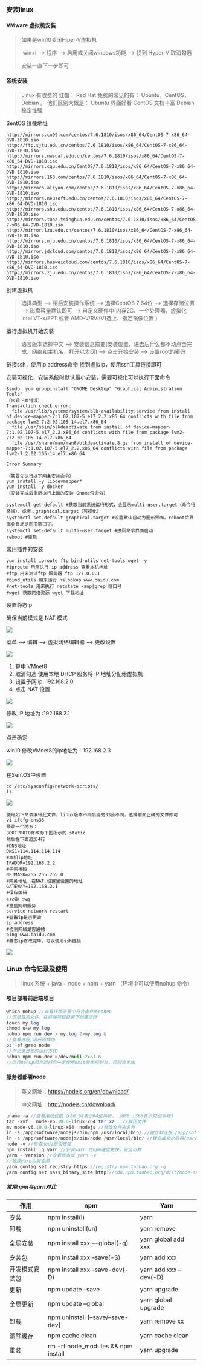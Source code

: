 ### 安装linux

#### VMware 虚拟机安装

> 如果是win10关闭Hiper-V虚拟机
>
> ​	win+i --> 程序  -->  启用或关闭windows功能  --> 找到 Hyper-V 取消勾选
>
> 安装一直下一步即可

#### 系统安装

> Linux 有收费的 红帽： Red Hat
> 免费的常见的有： Ubuntu，CentOS，Debian 。
> 他们区别大概是：
> Ubuntu 界面好看
> CentOS 文档丰富
> Debian 稳定性强

SentOS 镜像地址

``` text
http://mirrors.cn99.com/centos/7.6.1810/isos/x86_64/CentOS-7-x86_64-DVD-1810.iso
http://ftp.sjtu.edu.cn/centos/7.6.1810/isos/x86_64/CentOS-7-x86_64-DVD-1810.iso
http://mirrors.nwsuaf.edu.cn/centos/7.6.1810/isos/x86_64/CentOS-7-x86_64-DVD-1810.iso
http://mirrors.cqu.edu.cn/CentOS/7.6.1810/isos/x86_64/CentOS-7-x86_64-DVD-1810.iso
http://mirrors.163.com/centos/7.6.1810/isos/x86_64/CentOS-7-x86_64-DVD-1810.iso
http://mirrors.aliyun.com/centos/7.6.1810/isos/x86_64/CentOS-7-x86_64-DVD-1810.iso
http://mirrors.neusoft.edu.cn/centos/7.6.1810/isos/x86_64/CentOS-7-x86_64-DVD-1810.iso
http://mirrors.shu.edu.cn/centos/7.6.1810/isos/x86_64/CentOS-7-x86_64-DVD-1810.iso
http://mirrors.tuna.tsinghua.edu.cn/centos/7.6.1810/isos/x86_64/CentOS-7-x86_64-DVD-1810.iso
http://mirror.lzu.edu.cn/centos/7.6.1810/isos/x86_64/CentOS-7-x86_64-DVD-1810.iso
http://mirrors.nju.edu.cn/centos/7.6.1810/isos/x86_64/CentOS-7-x86_64-DVD-1810.iso
http://mirror.jdcloud.com/centos/7.6.1810/isos/x86_64/CentOS-7-x86_64-DVD-1810.iso
http://mirrors.huaweicloud.com/centos/7.6.1810/isos/x86_64/CentOS-7-x86_64-DVD-1810.iso
http://mirrors.zju.edu.cn/centos/7.6.1810/isos/x86_64/CentOS-7-x86_64-DVD-1810.iso
```

创建虚拟机

> 选择典型 -->  稍后安装操作系统 -->  选择CentOS 7 64位 -->  选择存储位置 -->  磁盘容量默认即可 -->  自定义硬件中(内存2G、一个处理器，虚拟化 Intel VT-x/EPT 或者 AMD-V/RVI(V)选上、指定镜像位置 )

运行虚拟机开始安装

> 语言版本选择中文 -->  安装信息摘要(安装位置，进去后什么都不动点击完成、网络和主机名，打开以太网) -->  点击开始安装 -->  设置root的密码

链接ssh，使用ip address命令 找到虚拟ip，使用ssh工具链接即可

安装可视化，安装系统时默认最小安装，需要可视化可以执行下面命令

``` shell
$sudo  yum groupinstall "GNOME Desktop" "Graphical Administration Tools"
（出现下面错误）
Transaction check error:
  file /usr/lib/systemd/system/blk-availability.service from install of device-mapper-7:1.02.107-5.el7_2.2.x86_64 conflicts with file from package lvm2-7:2.02.105-14.el7.x86_64
  file /usr/sbin/blkdeactivate from install of device-mapper-7:1.02.107-5.el7_2.2.x86_64 conflicts with file from package lvm2-7:2.02.105-14.el7.x86_64
  file /usr/share/man/man8/blkdeactivate.8.gz from install of device-mapper-7:1.02.107-5.el7_2.2.x86_64 conflicts with file from package lvm2-7:2.02.105-14.el7.x86_64
 
Error Summary

（需要先执行以下两条安装命令）
yum install -y libdevmapper*
yum install -y docker
（安装完成后重新执行上面的安装 Gnome包命令）

systemctl get-default #获取当前系统运行形式，会显示multi-user.target（命令行终端），或者：graphical.target（可视化）
systemctl set-default graphical.target #设置默认启动为图形界面，reboot后界面会自动是图形窗口了。
systemctl set-default multi-user.target #换回命令界面启动
reboot #重启
```

常用插件的安装

``` shell
yum install iproute ftp bind-utils net-tools wget -y
#iproute 用来执行 ip address 查看本机地址
#ftp 用来测试ftp 服务器 ftp 127.0.0.1
#bind_utils 用来运行 nslookup www.baidu.com
#net-tools 用来执行 netstate -anp|grep 端口号
#wget 获取网络资源 wget 下载地址
```

设置静态ip

确保当前模式是 NAT 模式

![](/imgs/9152.png)

菜单 --> 编辑 --> 虚拟网络编辑器 --> 更改设置

![](imgs\9153.png)

1. 算中 VMnet8
2. 取消勾选 使用本地 DHCP 服务将 IP 地址分配给虚拟机
3. 设置子网 ip: 192.168.2.0
4. 点击 NAT 设置

![](imgs\9154.png)

修改 IP 地址为 :192.168.2.1

![](imgs\9155.png)

点击确定

win10 修改VMnet8的ip地址为：192.168.2.3

![](imgs\ip-update.gif)

在SentOS中设置

``` shell
cd /etc/sysconfig/network-scripts/
ls
```

![](imgs\9161.png)

``` shell
使用如下命令编辑此文件，linux版本不同后缀的33会不同，选择前面正确的文件即可
vi ifcfg-ens33
修改一个地方：
BOOTPROTO修改为下图所示的 static
然后在下面追加4行
#DNS地址
DNS1=114.114.114.114
#本机ip地址   
IPADDR=192.168.2.2      
#子网掩码
NETMASK=255.255.255.0
#网关地址，在NAT 设置里设置的地址
GATEWAY=192.168.2.1
#保存编辑
esc键 :wq
#重启网络服务
service network restart
#查看ip是否更改
ip address
#检测网络是否通畅
ping www.baidu.com
#静态ip修改完毕，可以使用ssh链接
```

![](imgs\9162.png)

### Linux 命令记录及使用

> linux 系统 + java + node + npm + yarn （环境中可以使用nohup 命令）

#### 项目部署前后端项目

``` java
which nohup //查看环境变量中符合条件的nohup
//记录日志文件，在前端项目目录下创建运行
touch my.log
chmod u+w my.log
nohup npm run dev > my.log 2>my.log &
//查看进程,运行则成功
ps -ef|grep node
//不记录日志的运行方式
nohup npm run dev >/dev/null 2>&1 &
//运行nohup后台运行后一定使用exit登出控制台，否则会关闭
```

#### 服务器部署node

> 英文网址：https://nodejs.org/en/download/
>
>  中文网址：http://nodejs.cn/download/

``` java
uname -a //查看系统位数（x86_64表示64位系统， i686 i386表示32位系统）
tar -xvf   node-v6.10.0-linux-x64.tar.xz   //解压文件
mv node-v6.10.0-linux-x64  nodejs //修改文件夹名称
ln -s /app/software/nodejs/bin/npm /usr/local/bin/ //建立软连接,/app/software 是node的文件目录
ln -s /app/software/nodejs/bin/node /usr/local/bin/ //建立成功之后再/usr/local/bin下查看，如果为红色说明没有建立正确，删除并重新建立
node -v //检查node是否安装
npm install -g yarn //安装yarn 比npm速度更快，安全可靠
yarn --version //查看版本或 yarn -v
//替换yarn为淘宝源
yarn config set registry https://registry.npm.taobao.org -g 
yarn config set sass_binary_site http://cdn.npm.taobao.org/dist/node-sass -g
```

##### 常用npm与yarn对比

| 作用           | npm                                | Yarn                  |
| -------------- | ---------------------------------- | --------------------- |
| 安装           | npm install(i)                     | yarn                  |
| 卸载           | npm uninstall(un)                  | yarn remove           |
| 全局安装       | npm install xxx –-global(-g)       | yarn global add xxx   |
| 安装包         | npm install xxx –save(-S)          | yarn add xxx          |
| 开发模式安装包 | npm install xxx –save-dev(-D)      | yarn add xxx –dev(-D) |
| 更新           | npm update –save                   | yarn upgrade          |
| 全局更新       | npm update –global                 | yarn global upgrade   |
| 卸载           | npm uninstall [–save/–save-dev]    | yarn remove xx        |
| 清除缓存       | npm cache clean                    | yarn cache clean      |
| 重装           | rm -rf node_modules && npm install | yarn upgrade          |

